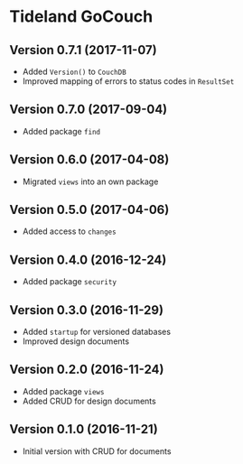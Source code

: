 # Tideland GoCouch

## Version 0.7.1 (2017-11-07)

- Added `Version()` to `CouchDB`
- Improved mapping of errors to status codes in `ResultSet`

## Version 0.7.0 (2017-09-04)

- Added package `find`

## Version 0.6.0 (2017-04-08)

- Migrated `views` into an own package

## Version 0.5.0 (2017-04-06)

- Added access to `changes`

## Version 0.4.0 (2016-12-24)

- Added package `security`

## Version 0.3.0 (2016-11-29)

- Added `startup` for versioned databases
- Improved design documents

## Version 0.2.0 (2016-11-24)

- Added package `views`
- Added CRUD for design documents

## Version 0.1.0 (2016-11-21)

- Initial version with CRUD for documents
